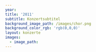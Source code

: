 ```yaml
---
year:
title: '2011'
subtitle: Konzertsubtitel
background_image_path: /images/chor.png
background_color_rgb: 'rgb(0,0,0)'
layout: konzerte
images:
  - image_path:
---
```

